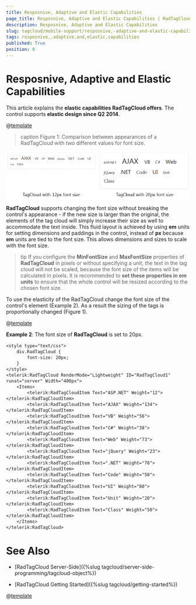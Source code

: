 ```yaml
---
title: Resposnive, Adaptive and Elastic Capabilities
page_title: Resposnive, Adaptive and Elastic Capabilities | RadTagCloud for ASP.NET AJAX Documentation
description: Resposnive, Adaptive and Elastic Capabilities
slug: tagcloud/mobile-support/resposnive,-adaptive-and-elastic-capabilities
tags: resposnive,,adaptive,and,elastic,capabilities
published: True
position: 0
---
```


# Resposnive, Adaptive and Elastic Capabilities

This article explains the **elastic capabilities RadTagCloud offers**. The control supports **elastic design since Q2 2014**.

@[template](/_templates/common/render-mode.md#resp-elastic-desc)

>caption Figure 1: Comparison between appearances of a RadTagCloud with two different values for font size.

![tagcloud-elastic-comparison](images/tagcloud-elastic-comparison.png)

**RadTagCloud** supports changing the font size without breaking the control's appearance - if the new size is larger than the original, the elements of the tag cloud will simply increase their size as well to accommodate the text inside. This fluid layout is achieved by using **em** units for setting dimensions and paddings in the control, instead of **px** because **em** units are tied to the font size. This allows dimensions and sizes to scale with the font size.

>tip If you configure the **MinFontSize** and **MaxFontSize** properties of **RadTagCloud** in pixels or without specifying a unit, the text in the tag cloud will not be scaled, because the font size of the items will be calculated in pixels. It is recommended to **set these properties in em units** to ensure that the whole control will be resized according to the chosen font size.
>


To use the elasticity of the RadTagCloud change the font size of the control's element (Example 2). As a result the sizing of the tags is proportionally changed (Figure 1).

@[template](/_templates/common/font-size-notes.md#note-and-example "control: RadTagCloud")

**Example 2**: The font size of **RadTagCloud** is set to 20px.

````ASPNET
<style type="text/css">
	div.RadTagCloud {
		font-size: 20px;
	}
</style>
<telerik:RadTagCloud RenderMode="Lightweight" ID="RadTagCloud1" runat="server" Width="400px">
	<Items>
		<telerik:RadTagCloudItem Text="ASP.NET" Weight="12"></telerik:RadTagCloudItem>
		<telerik:RadTagCloudItem Text="AJAX" Weight="134"></telerik:RadTagCloudItem>
		<telerik:RadTagCloudItem Text="VB" Weight="56"></telerik:RadTagCloudItem>
		<telerik:RadTagCloudItem Text="C#" Weight="38"></telerik:RadTagCloudItem>
		<telerik:RadTagCloudItem Text="Web" Weight="73"></telerik:RadTagCloudItem>
		<telerik:RadTagCloudItem Text="jQuery" Weight="23"></telerik:RadTagCloudItem>
		<telerik:RadTagCloudItem Text=".NET" Weight="78"></telerik:RadTagCloudItem>
		<telerik:RadTagCloudItem Text="Code" Weight="50"></telerik:RadTagCloudItem>
		<telerik:RadTagCloudItem Text="UI" Weight="80"></telerik:RadTagCloudItem>
		<telerik:RadTagCloudItem Text="Unit" Weight="20"></telerik:RadTagCloudItem>
		<telerik:RadTagCloudItem Text="Class" Weight="50"></telerik:RadTagCloudItem>
	</Items>
</telerik:RadTagCloud>
````



# See Also

 * [RadTagCloud Server-Side]({%slug tagcloud/server-side-programming/tagcloud-object%})

 * [RadTagCloud Getting Started]({%slug tagcloud/getting-started%})

@[template](/_templates/common/font-size-notes.md#related-resources)